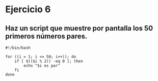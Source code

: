 # Ejercicio 6

## Haz un script que muestre por pantalla los 50 primeros números pares.

```shell
#!/bin/bash

for ((i = 1; i <= 50; i++)); do
    if [ $(($i % 2)) -eq 0 ]; then
        echo "$i es par"
    fi
done

```